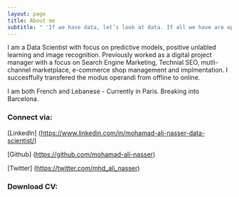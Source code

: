 ```yaml
---
layout: page
title: About me
subtitle: " 'If we have data, let’s look at data. If all we have are opinions, let’s go with mine.' "
---
```


I am a Data Scientist with focus on predictive models, positive unlabled learning and image recognition. Previously worked as a digital project manager with a focus on Search Engine Marketing, Technial SEO, mutli-channel marketplace, e-commerce shop management and implmentation. I succesffully transfered the modus operandi from offline to online.

I am both French and Lebanese - Currently in Paris. Breaking into Barcelona.

### Connect via:

<a href="https://www.linkedin.com/in/mohamad-ali-nasser-data-scientist/" title="LinkedIn"><i class="fa fa-linkedin"></i></a>
[LinkedIn] (https://www.linkedin.com/in/mohamad-ali-nasser-data-scientist/)

<a href="https://github.com/mohamad-ali-nasser" title="Github"><i class="fa fa-github"></i></a>[Github] (https://github.com/mohamad-ali-nasser)

<a href="https://twitter.com/mhd_ali_nasser" title="Twitter"><i class="fa fa-twitter"></i></a>[Twitter] (https://twitter.com/mhd_ali_nasser)


### Download CV:




